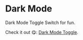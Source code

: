 # Dark Mode

Dark Mode Toggle Switch for fun.
<html>
<head>

</head>
<body>
<p>
  Check it out 😋: <a href="https://advaittrivedi1105.github.io/Dark-Mode/" target="_blank" rel="noopener noreferrer">
  <u>Dark Mode Toggle</u></a>.
</p>
</body>
</html>
